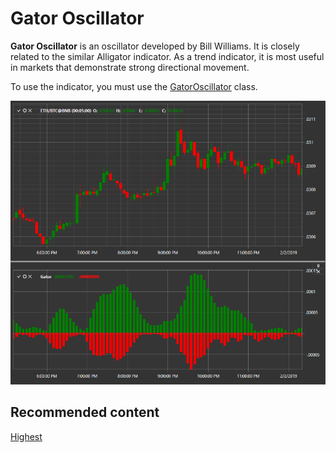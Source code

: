 # Gator Oscillator

**Gator Oscillator** is an oscillator developed by Bill Williams. It is closely related to the similar Alligator indicator. As a trend indicator, it is most useful in markets that demonstrate strong directional movement. 

To use the indicator, you must use the [GatorOscillator](xref:StockSharp.Algo.Indicators.GatorOscillator) class. 

![IndicatorGatorOscillator](../images/IndicatorGatorOscillator.png)

## Recommended content

[Highest ](IndicatorHighest.md)
